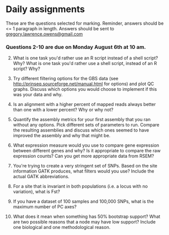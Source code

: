 # Daily assignments
These are the questions selected for marking. Reminder, answers should be <= 1 paragraph in length. 
Answers should be sent to gregory.lawrence.owens@gmail.com


### Questions 2-10 are due on Monday August 6th at 10 am. 

2. What is one task you'd rather use an R script instead of a shell script? Why? What is one task you'd rather use a shell script, instead of an R script? Why?

3. Try different filtering options for the GBS data  (see http://prinseq.sourceforge.net/manual.html for options) and plot QC graphs. Discuss which options you would choose to implement if this was your data and why.

4. Is an alignment with a higher percent of mapped reads always better than one with a lower percent? Why or why not?

5. Quantify the assembly metrics for your first assembly that you ran without any options. Pick different sets of parameters to run. Compare the resulting assemblies and discuss which ones seemed to have improved the assembly and why that might be.

6. What expression measure would you use to compare gene expression between different genes and why? Is it appropriate to compare the raw expression counts? Can you get more appropriate data from RSEM? 

7. You're trying to create a very stringent set of SNPs. Based on the site information GATK produces, what filters would you use? Include the actual GATK abbreviations.

8. For a site that is invariant in both populations (i.e. a locus with no variation), what is Fst?

9. If you have a dataset of 100 samples and 100,000 SNPs, what is the maximum number of PC axes?	

10. What does it mean when something has 50% bootstrap support? What are two possible reasons that a node may have low support? Include one biological and one methodological reason.
